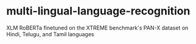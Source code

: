 # multi-lingual-language-recognition
XLM RoBERTa finetuned on the XTREME benchmark's PAN-X dataset on Hindi, Telugu, and Tamil languages
